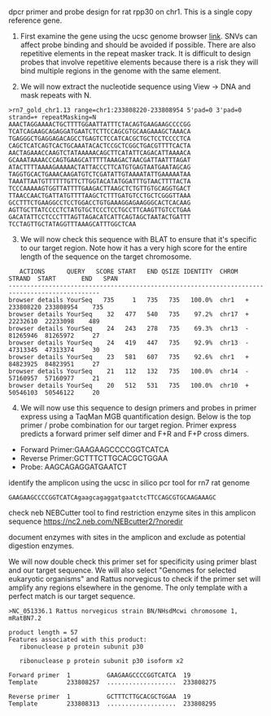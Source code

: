 dpcr primer and probe design for rat rpp30 on chr1. This is a single copy reference gene.

1. First examine the gene using the ucsc genome browser [link](http://www.genome.ucsc.edu/cgi-bin/hgTracks?db=rn7&lastVirtModeType=default&lastVirtModeExtraState=&virtModeType=default&virtMode=0&nonVirtPosition=&position=chr1%3A233786112%2D233808954&hgsid=1672249230_IGwmcTsrcqJa5aejTsTa8dxaRAad). SNVs can affect probe binding and should be avoided if possible. There are also repetitive elements in the repeat masker track. It is difficult to design probes that involve repetitive elements because there is a risk they will bind multiple regions in the genome with the same element.

2. We will now extract the nucleotide sequence using View -> DNA and mask repeats with N. 

```
>rn7_gold_chr1.13 range=chr1:233808220-233808954 5'pad=0 3'pad=0 strand=+ repeatMasking=N
AAACTAGGAAAACTGCTTTTGGAATTATTTCTACAGTGAAGAAGCCCCGG
TCATCAGAAGCAGAGGATGAATCTCTTCCAGCGTGCAAGAAAGCTAAACA
TGAGGGCTGAGGAGACAGCCTGAGTCTCCATCACGCTGCTCCTCCCCTCA
CAGCTCATCAGTCACTGCAAATACACTCCGCTCGGCTGACGTTTTCACTA
AACTAGAAACCAAGTCTATAAAAACAGCTTCATATTCAGACATTAAAACA
GCAAATAAAACCCAGTGAAGCATTTTTAAAGACTAACGATTAATTTAGAT
ATACTTTTAAAAGAAAAACTATTACCCTTCATGTGAGTAATGAATAGCAG
TAGGTGCACTGAAACAAGATGTCTCGATATTGTAAAATATTGAAAAATAA
TAAATTAATGTTTTTTGTTCTTGGTACATATGGATTTGTAACTTTTACTA
TCCCAAAAAGTGGTTATTTTGAAGACTTAAGCTCTGTTGTGCAGGTGACT
TTAACCAACTGATTATGTTTTAAGCTCTTTGATGTCCTGCTCGGGTTAAA
GCCTTTCTGAAGGCCTCCTGGACCTGTGAAAGGAGAAGGGCACTCACAAG
AGTTGCTTATCCCCTCTATGTGCTCCCTCCTGCCTTCAAGTTGTCCTGAA
GACATATTCCTCCCTTTAGTTAGACATCATTCAGTAGCTAATACTGATTT
TCCTAGTTGCTATAGGTTTAAAGCATTTGGCTCAA
```

3. We will now check this sequence with BLAT to ensure that it's specific to our target region. Note how it has a very high score for the entire length of the sequence on the target chromosome.

```
   ACTIONS      QUERY   SCORE START   END QSIZE IDENTITY  CHROM  STRAND  START       END   SPAN
-----------------------------------------------------------------------------------------------
browser details YourSeq   735     1   735   735   100.0%  chr1   +   233808220 233808954    735
browser details YourSeq    32   477   540   735    97.2%  chr17  +    22232610  22233098    489
browser details YourSeq    24   243   278   735    69.3%  chr13  -    81265946  81265972     27
browser details YourSeq    24   419   447   735    92.9%  chr13  -    47313345  47313374     30
browser details YourSeq    23   581   607   735    92.6%  chr1   +    84823925  84823951     27
browser details YourSeq    21   112   132   735   100.0%  chr14  -    57160957  57160977     21
browser details YourSeq    20   512   531   735   100.0%  chr10  +    50546103  50546122     20
```

4. We will now use this sequence to design primers and probes in primer express using a TaqMan MGB quantification design. Below is the top primer / probe combination for our target region. Primer express predicts a forward primer self dimer and F+R and F+P cross dimers.  

- Forward Primer:GAAGAAGCCCCGGTCATCA 
- Reverse Primer:GCTTTCTTGCACGCTGGAA 
- Probe: AAGCAGAGGATGAATCT 

identify the amplicon using the ucsc in silico pcr tool for rn7 rat genome
```
GAAGAAGCCCCGGTCATCAgaagcagaggatgaatctcTTCCAGCGTGCAAGAAAGC
```

check neb NEBCutter tool to find restriction enzyme sites in this amplicon sequence
https://nc2.neb.com/NEBcutter2/?noredir

document enzymes with sites in the amplicon and exclude as potential digestion enzymes.


We will now double check this primer set for specificity using primer blast and our target sequence. We will also select "Genomes for selected eukaryotic organisms" and Rattus norvegicus to check if the primer set will amplify any regions elsewhere in the genome. The only template with a perfect match is our target sequence.

```
>NC_051336.1 Rattus norvegicus strain BN/NHsdMcwi chromosome 1, mRatBN7.2

product length = 57
Features associated with this product:
   ribonuclease p protein subunit p30

   ribonuclease p protein subunit p30 isoform x2

Forward primer  1          GAAGAAGCCCCGGTCATCA  19
Template        233808257  ...................  233808275

Reverse primer  1          GCTTTCTTGCACGCTGGAA  19
Template        233808313  ...................  233808295
```
